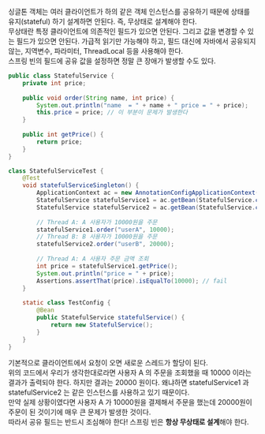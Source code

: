 싱글톤 객체는 여러 클라이언트가 하의 같은 객체 인스턴스를 공유하기 때문에 상태를 유지(stateful) 하기 설계하면 안된다. 즉, 무상태로 설계해야 한다.      
무상태란 특정 클라이언트에 의존적인 필드가 있으면 안된다. 그리고 값을 변경할 수 있는 필드가 있으면 안된다. 가급적 읽기만 가능해야 하고, 필드 대신에 자바에서 공유되지 않는, 지역변수, 파라미터, ThreadLocal 등을 사용해야 한다.     
스프링 빈의 필드에 공유 값을 설정하면 정말 큰 장애가 발생할 수도 있다.

```java
public class StatefulService {  
    private int price;  
  
    public void order(String name, int price) {  
        System.out.println("name  = " + name + " price = " + price);  
        this.price = price; // 이 부분이 문제가 발생한다  
    }  
  
    public int getPrice() {  
        return price;  
    }  
}
```

```java
class StatefulServiceTest {  
    @Test  
    void statefulServiceSingleton() {  
        ApplicationContext ac = new AnnotationConfigApplicationContext(TestConfig.class);  
        StatefulService statefulService1 = ac.getBean(StatefulService.class);  
        StatefulService statefulService2 = ac.getBean(StatefulService.class);  
  
        // Thread A: A 사용자가 10000원을 주문  
        statefulService1.order("userA", 10000);  
        // Thread B: B 사용자가 10000원을 주문  
        statefulService2.order("userB", 20000);  
  
        // Thread A: A 사용자 주문 금액 조회  
        int price = statefulService1.getPrice();  
        System.out.println("price = " + price);
        Assertions.assertThat(price).isEqualTo(10000); // fail
    }  
  
    static class TestConfig {  
        @Bean  
        public StatefulService statefulService() {  
            return new StatefulService();  
        }  
    }  
}
```

기본적으로 클라이언트에서 요청이 오면 새로운 스레드가 할당이 된다.      
위의 코드에서 우리가 생각한대로라면 사용자 A 의 주문을 조회했을 때 10000 이라는 결과가 출력되야 한다.
하지만 결과는 20000 원이다. 왜냐하면 statefulService1 과 statefulService2 는 같은 인스턴스를 사용하고 있기 때문이다.     
만약 실제 상황이였다면 사용자 A 가 10000원을 결제해서 주문을 했는데 20000원이 주문이 된 것이기에 매우 큰 문제가 발생한 것이다.     
따라서 공유 필드는 반드시 조심해야 한다! 스프링 빈은 **항상 무상태로 설계**해야 한다.

